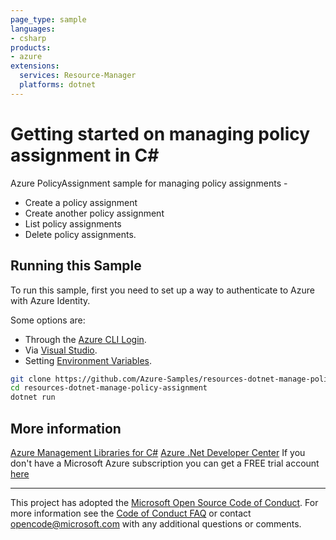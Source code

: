 ```yaml
---
page_type: sample
languages:
- csharp
products:
- azure
extensions:
  services: Resource-Manager
  platforms: dotnet
---
```


# Getting started on managing policy assignment in C# #

 Azure PolicyAssignment sample for managing policy assignments -
 - Create a policy assignment
 - Create another policy assignment
 - List policy assignments
 - Delete policy assignments.


## Running this Sample ##

To run this sample, first you need to set up a way to authenticate to Azure with Azure Identity.

Some options are:
- Through the [Azure CLI Login](https://docs.microsoft.com/cli/azure/authenticate-azure-cli).
- Via [Visual Studio](https://docs.microsoft.com/dotnet/api/overview/azure/identity-readme?view=azure-dotnet#authenticating-via-visual-studio).
- Setting [Environment Variables](https://github.com/Azure/azure-sdk-for-net/blob/main/sdk/resourcemanager/Azure.ResourceManager/docs/AuthUsingEnvironmentVariables.md).

```bash
git clone https://github.com/Azure-Samples/resources-dotnet-manage-policy-assignment.git
cd resources-dotnet-manage-policy-assignment
dotnet run
```

## More information ##

[Azure Management Libraries for C#](https://github.com/Azure/azure-sdk-for-net)
[Azure .Net Developer Center](https://azure.microsoft.com/en-us/develop/net/)
If you don't have a Microsoft Azure subscription you can get a FREE trial account [here](http://go.microsoft.com/fwlink/?LinkId=330212)

---

This project has adopted the [Microsoft Open Source Code of Conduct](https://opensource.microsoft.com/codeofconduct/). For more information see the [Code of Conduct FAQ](https://opensource.microsoft.com/codeofconduct/faq/) or contact [opencode@microsoft.com](mailto:opencode@microsoft.com) with any additional questions or comments.